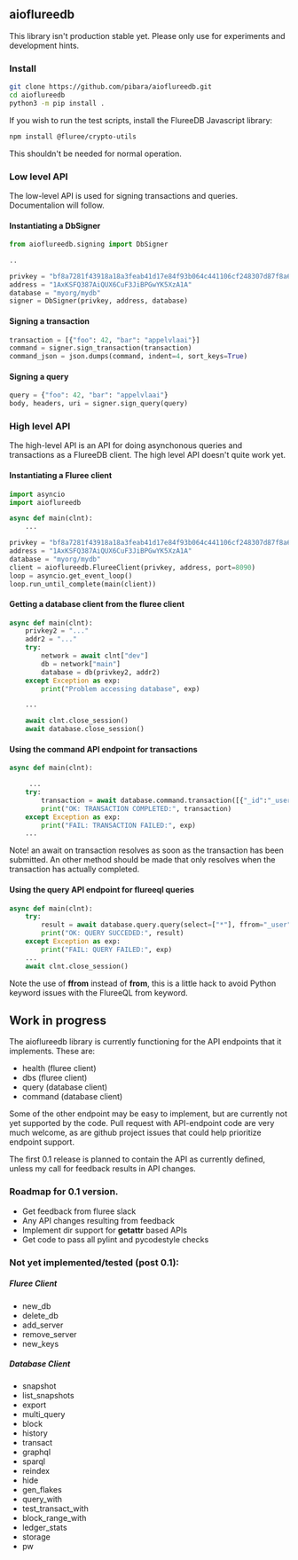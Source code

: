 ## aioflureedb

This library isn't production stable yet. Please only use for experiments and development hints.

### Install


```bash
git clone https://github.com/pibara/aioflureedb.git
cd aioflureedb
python3 -m pip install .
```

If you wish to run the test scripts, install the FlureeDB Javascript library:

```bash
npm install @fluree/crypto-utils
```

This shouldn't be needed for normal operation.

### Low level API

The low-level API is used for signing transactions and queries. Documentalion will follow.

#### Instantiating a DbSigner 

```python
from aioflureedb.signing import DbSigner

..

privkey = "bf8a7281f43918a18a3feab41d17e84f93b064c441106cf248307d87f8a60453"
address = "1AxKSFQ387AiQUX6CuF3JiBPGwYK5XzA1A"
database = "myorg/mydb"
signer = DbSigner(privkey, address, database)

```

#### Signing a transaction

```python
transaction = [{"foo": 42, "bar": "appelvlaai"}]
command = signer.sign_transaction(transaction)
command_json = json.dumps(command, indent=4, sort_keys=True) 
```

#### Signing a query

```python
query = {"foo": 42, "bar": "appelvlaai"}
body, headers, uri = signer.sign_query(query)
```
### High level API
The high-level API is an API for doing asynchonous queries and transactions as a FlureeDB client. The high level API doesn't quite work yet.

#### Instantiating a Fluree client

```python
import asyncio
import aioflureedb

async def main(clnt):
    ...

privkey = "bf8a7281f43918a18a3feab41d17e84f93b064c441106cf248307d87f8a60453"
address = "1AxKSFQ387AiQUX6CuF3JiBPGwYK5XzA1A"
database = "myorg/mydb"
client = aioflureedb.FlureeClient(privkey, address, port=8090)
loop = asyncio.get_event_loop()
loop.run_until_complete(main(client))

```

#### Getting a database client from the fluree client

```python
async def main(clnt):
    privkey2 = "..."
    addr2 = "..."
    try:
        network = await clnt["dev"]
        db = network["main"]
        database = db(privkey2, addr2)
    except Exception as exp:
        print("Problem accessing database", exp)

    ...

    await clnt.close_session()
    await database.close_session()
```

#### Using the command API endpoint for transactions

```python
async def main(clnt):

     ...
    try:
        transaction = await database.command.transaction([{"_id":"_user","username": randomuser}])
        print("OK: TRANSACTION COMPLETED:", transaction)
    except Exception as exp:
        print("FAIL: TRANSACTION FAILED:", exp) 
    ...
```

Note! an await on transaction resolves as soon as the transaction has been submitted. An other method should be made that only resolves when the transaction has actually completed.


#### Using the query API endpoint for flureeql queries

```python
async def main(clnt):
    try:
        result = await database.query.query(select=["*"], ffrom="_user")
        print("OK: QUERY SUCCEDED:", result)
    except Exception as exp:
        print("FAIL: QUERY FAILED:", exp)
    ...
    await clnt.close_session()
```
Note the use of **ffrom** instead of **from**, this is a little hack to avoid Python keyword issues with the FlureeQL from keyword.

## Work in progress

The aioflureedb library is currently functioning for the API endpoints that it implements. 
These are:

* health  (fluree client)
* dbs     (fluree client)
* query   (database client)
* command (database client)

Some of the other endpoint may be easy to implement, but are currently not yet supported by the code. Pull request with API-endpoint code are very much welcome, as are github project issues that could help prioritize endpoint support.

The first 0.1 release is planned to contain the API as currently defined, unless my call for feedback results in API changes.

### Roadmap for 0.1 version.

* Get feedback from fluree slack
* Any API changes resulting from feedback
* Implement dir support for __getattr__ based APIs
* Get code to pass all pylint and pycodestyle checks

### Not yet implemented/tested (post 0.1):

##### Fluree Client
* new\_db
* delete\_db
* add\_server
* remove\_server
* new\_keys

##### Database Client
* snapshot
* list\_snapshots
* export
* multi\_query
* block
* history
* transact
* graphql
* sparql
* reindex
* hide
* gen\_flakes
* query\_with
* test\_transact\_with
* block\_range\_with
* ledger\_stats
* storage
* pw
